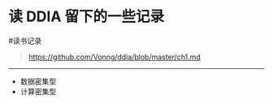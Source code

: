# 读 DDIA 留下的一些记录

<!--more-->
#读书记录 

> https://github.com/Vonng/ddia/blob/master/ch1.md

---

- 数据密集型
- 计算密集型



